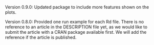 Version 0.9.0: Updated package to include more features shown on the plots.  

Version 0.8.0: Provided one run example for each Rd file. There is no reference to an article in the DESCRIPTION file yet, as we would like to submit the article with a CRAN package available first. We will add the reference if the article is published.
